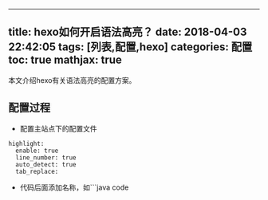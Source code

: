 
---
title: hexo如何开启语法高亮？
date: 2018-04-03 22:42:05
tags: [列表,配置,hexo]
categories: 配置
toc: true
mathjax: true
---
本文介绍hexo有关语法高亮的配置方案。
<!-- more -->

## 配置过程

- 配置主站点下的配置文件
```
highlight:
  enable: true
  line_number: true
  auto_detect: true
  tab_replace:
```
- 代码后面添加名称，如```java code


